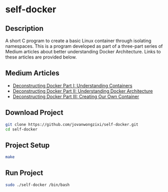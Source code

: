 # self-docker

## Description
A short C program to create a basic Linux container through isolating namespaces. This is a program developed as part of a three-part series of Medium articles about better understanding Docker Architecture. Links to these articles are provided below.

## Medium Articles
- [Deconstructing Docker Part I: Understanding Containers](https://medium.com/@zixiwong/deconstructing-docker-part-i-understanding-containers-87afacadcf)
- [Deconstructing Docker Part II: Understanding Docker Architecture](https://blog.devops.dev/deconstructing-docker-part-ii-understanding-docker-architecture-9cccf5d79981)
- [Deconstructing Docker Part III: Creating Our Own Container](https://blog.devops.dev/deconstructing-docker-part-iii-creating-our-own-container-6128b8fc7ba6)

## Download Project
```bash
git clone https://github.com/jovanwongzixi/self-docker.git
cd self-docker
```
## Project Setup
```bash
make
```
## Run Project
```bash
sudo ./self-docker /bin/bash
```
